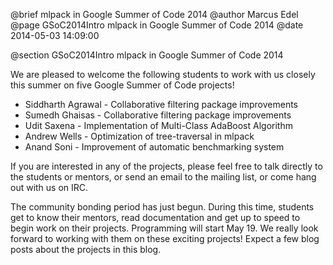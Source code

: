 @brief mlpack in Google Summer of Code 2014
@author Marcus Edel
@page GSoC2014Intro mlpack in Google Summer of Code 2014
@date 2014-05-03 14:09:00

@section GSoC2014Intro mlpack in Google Summer of Code 2014

We are pleased to welcome the following students to work with us closely this summer on five Google Summer of Code projects!

* Siddharth Agrawal - Collaborative filtering package improvements
* Sumedh Ghaisas - Collaborative filtering package improvements
* Udit Saxena - Implementation of Multi-Class AdaBoost Algorithm
* Andrew Wells - Optimization of tree-traversal in mlpack
* Anand Soni - Improvement of automatic benchmarking system

If you are interested in any of the projects, please feel free to talk directly to the students or mentors, or send an email to the mailing list, or come hang out with us on IRC.

The community bonding period has just begun. During this time, students get to know their mentors, read documentation and get up to speed to begin work on their projects. Programming will start May 19. We really look forward to working with them on these exciting projects! Expect a few blog posts about the projects in this blog.